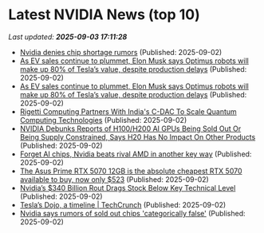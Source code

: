 # Latest NVIDIA News (top 10)
_Last updated: **2025-09-03 17:11:28**_

- [Nvidia denies chip shortage rumors](https://biztoc.com/x/15508e95b8aefcba) (Published: 2025-09-02)
- [As EV sales continue to plummet, Elon Musk says Optimus robots will make up 80% of Tesla’s value, despite production delays](https://fortune.com/2025/09/02/elon-musk-optimus-robots-tesla-master-plan/) (Published: 2025-09-02)
- [As EV sales continue to plummet, Elon Musk says Optimus robots will make up 80% of Tesla’s value, despite production delays](https://finance.yahoo.com/news/ev-sales-continue-plummet-elon-170627329.html) (Published: 2025-09-02)
- [Rigetti Computing Partners With India's C-DAC To Scale Quantum Computing Technologies](https://finance.yahoo.com/news/rigetti-computing-partners-indias-c-170330772.html) (Published: 2025-09-02)
- [NVIDIA Debunks Reports of H100/H200 AI GPUs Being Sold Out Or Being Supply Constrained, Says H20 Has No Impact On Other Products](https://wccftech.com/nvidia-debunks-h100-h200-ai-sold-out-supply-constrained-h20-has-no-impact-on-other-products/) (Published: 2025-09-02)
- [Forget AI chips, Nvidia beats rival AMD in another key way](https://biztoc.com/x/07daf92074336e25) (Published: 2025-09-02)
- [The Asus Prime RTX 5070 12GB is the absolute cheapest RTX 5070 available to buy, now only $523](https://www.tomshardware.com/pc-components/gpus/the-asus-prime-rtx-5070-12gb-is-the-absolute-cheapest-rtx-5070-available-to-buy-now-only-usd523) (Published: 2025-09-02)
- [Nvidia’s $340 Billion Rout Drags Stock Below Key Technical Level](https://biztoc.com/x/18c3d7fa4117f9ac) (Published: 2025-09-02)
- [Tesla’s Dojo, a timeline | TechCrunch](https://techcrunch.com/2025/09/02/teslas-dojo-a-timeline/) (Published: 2025-09-02)
- [Nvidia says rumors of sold out chips 'categorically false'](https://thefly.com/permalinks/entry.php/id4191634/NVDA-Nvidia-says-rumors-of-sold-out-chips-categorically-false) (Published: 2025-09-02)
